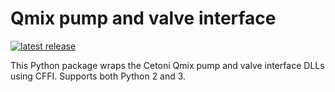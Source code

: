 # Qmix pump and valve interface

<a href="https://pypi.org/project/pyqmix/">
    <img src="https://img.shields.io/pypi/v/pyqmix.svg" alt="latest release" />
</a>

This Python package wraps the Cetoni Qmix pump and valve interface DLLs using
CFFI. Supports both Python 2 and 3.
